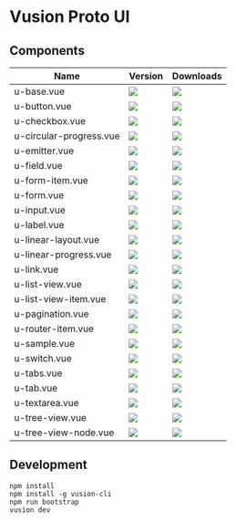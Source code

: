 # Vusion Proto UI

## Components

<table>
<thead><tr><th>Name</th><th>Version</th><th>Downloads</th></thead>
<tbody>
<tr>
    <td>u-base.vue</td>
    <td><a href="https://www.npmjs.com/package/u-base.vue"><img src="https://img.shields.io/npm/v/u-base.vue.svg?style=flat-square"></a></td>
    <td><a href="https://www.npmjs.com/package/u-base.vue"><img src="https://img.shields.io/npm/dm/u-base.vue.svg?style=flat-square"></a></td>
</tr>
<tr>
    <td>u-button.vue</td>
    <td><a href="https://www.npmjs.com/package/u-button.vue"><img src="https://img.shields.io/npm/v/u-button.vue.svg?style=flat-square"></a></td>
    <td><a href="https://www.npmjs.com/package/u-button.vue"><img src="https://img.shields.io/npm/dm/u-button.vue.svg?style=flat-square"></a></td>
</tr>
<tr>
    <td>u-checkbox.vue</td>
    <td><a href="https://www.npmjs.com/package/u-checkbox.vue"><img src="https://img.shields.io/npm/v/u-checkbox.vue.svg?style=flat-square"></a></td>
    <td><a href="https://www.npmjs.com/package/u-checkbox.vue"><img src="https://img.shields.io/npm/dm/u-checkbox.vue.svg?style=flat-square"></a></td>
</tr>
<tr>
    <td>u-circular-progress.vue</td>
    <td><a href="https://www.npmjs.com/package/u-circular-progress.vue"><img src="https://img.shields.io/npm/v/u-circular-progress.vue.svg?style=flat-square"></a></td>
    <td><a href="https://www.npmjs.com/package/u-circular-progress.vue"><img src="https://img.shields.io/npm/dm/u-circular-progress.vue.svg?style=flat-square"></a></td>
</tr>
<tr>
    <td>u-emitter.vue</td>
    <td><a href="https://www.npmjs.com/package/u-emitter.vue"><img src="https://img.shields.io/npm/v/u-emitter.vue.svg?style=flat-square"></a></td>
    <td><a href="https://www.npmjs.com/package/u-emitter.vue"><img src="https://img.shields.io/npm/dm/u-emitter.vue.svg?style=flat-square"></a></td>
</tr>
<tr>
    <td>u-field.vue</td>
    <td><a href="https://www.npmjs.com/package/u-field.vue"><img src="https://img.shields.io/npm/v/u-field.vue.svg?style=flat-square"></a></td>
    <td><a href="https://www.npmjs.com/package/u-field.vue"><img src="https://img.shields.io/npm/dm/u-field.vue.svg?style=flat-square"></a></td>
</tr>
<tr>
    <td>u-form-item.vue</td>
    <td><a href="https://www.npmjs.com/package/u-form-item.vue"><img src="https://img.shields.io/npm/v/u-form-item.vue.svg?style=flat-square"></a></td>
    <td><a href="https://www.npmjs.com/package/u-form-item.vue"><img src="https://img.shields.io/npm/dm/u-form-item.vue.svg?style=flat-square"></a></td>
</tr>
<tr>
    <td>u-form.vue</td>
    <td><a href="https://www.npmjs.com/package/u-form.vue"><img src="https://img.shields.io/npm/v/u-form.vue.svg?style=flat-square"></a></td>
    <td><a href="https://www.npmjs.com/package/u-form.vue"><img src="https://img.shields.io/npm/dm/u-form.vue.svg?style=flat-square"></a></td>
</tr>
<tr>
    <td>u-input.vue</td>
    <td><a href="https://www.npmjs.com/package/u-input.vue"><img src="https://img.shields.io/npm/v/u-input.vue.svg?style=flat-square"></a></td>
    <td><a href="https://www.npmjs.com/package/u-input.vue"><img src="https://img.shields.io/npm/dm/u-input.vue.svg?style=flat-square"></a></td>
</tr>
<tr>
    <td>u-label.vue</td>
    <td><a href="https://www.npmjs.com/package/u-label.vue"><img src="https://img.shields.io/npm/v/u-label.vue.svg?style=flat-square"></a></td>
    <td><a href="https://www.npmjs.com/package/u-label.vue"><img src="https://img.shields.io/npm/dm/u-label.vue.svg?style=flat-square"></a></td>
</tr>
<tr>
    <td>u-linear-layout.vue</td>
    <td><a href="https://www.npmjs.com/package/u-linear-layout.vue"><img src="https://img.shields.io/npm/v/u-linear-layout.vue.svg?style=flat-square"></a></td>
    <td><a href="https://www.npmjs.com/package/u-linear-layout.vue"><img src="https://img.shields.io/npm/dm/u-linear-layout.vue.svg?style=flat-square"></a></td>
</tr>
<tr>
    <td>u-linear-progress.vue</td>
    <td><a href="https://www.npmjs.com/package/u-linear-progress.vue"><img src="https://img.shields.io/npm/v/u-linear-progress.vue.svg?style=flat-square"></a></td>
    <td><a href="https://www.npmjs.com/package/u-linear-progress.vue"><img src="https://img.shields.io/npm/dm/u-linear-progress.vue.svg?style=flat-square"></a></td>
</tr>
<tr>
    <td>u-link.vue</td>
    <td><a href="https://www.npmjs.com/package/u-link.vue"><img src="https://img.shields.io/npm/v/u-link.vue.svg?style=flat-square"></a></td>
    <td><a href="https://www.npmjs.com/package/u-link.vue"><img src="https://img.shields.io/npm/dm/u-link.vue.svg?style=flat-square"></a></td>
</tr>
<tr>
    <td>u-list-view.vue</td>
    <td><a href="https://www.npmjs.com/package/u-list-view.vue"><img src="https://img.shields.io/npm/v/u-list-view.vue.svg?style=flat-square"></a></td>
    <td><a href="https://www.npmjs.com/package/u-list-view.vue"><img src="https://img.shields.io/npm/dm/u-list-view.vue.svg?style=flat-square"></a></td>
</tr>
<tr>
    <td>u-list-view-item.vue</td>
    <td><a href="https://www.npmjs.com/package/u-list-view-item.vue"><img src="https://img.shields.io/npm/v/u-list-view-item.vue.svg?style=flat-square"></a></td>
    <td><a href="https://www.npmjs.com/package/u-list-view-item.vue"><img src="https://img.shields.io/npm/dm/u-list-view-item.vue.svg?style=flat-square"></a></td>
</tr>
<tr>
    <td>u-pagination.vue</td>
    <td><a href="https://www.npmjs.com/package/u-pagination.vue"><img src="https://img.shields.io/npm/v/u-pagination.vue.svg?style=flat-square"></a></td>
    <td><a href="https://www.npmjs.com/package/u-pagination.vue"><img src="https://img.shields.io/npm/dm/u-pagination.vue.svg?style=flat-square"></a></td>
</tr>
<tr>
    <td>u-router-item.vue</td>
    <td><a href="https://www.npmjs.com/package/u-router-item.vue"><img src="https://img.shields.io/npm/v/u-router-item.vue.svg?style=flat-square"></a></td>
    <td><a href="https://www.npmjs.com/package/u-router-item.vue"><img src="https://img.shields.io/npm/dm/u-router-item.vue.svg?style=flat-square"></a></td>
</tr>
<tr>
    <td>u-sample.vue</td>
    <td><a href="https://www.npmjs.com/package/u-sample.vue"><img src="https://img.shields.io/npm/v/u-sample.vue.svg?style=flat-square"></a></td>
    <td><a href="https://www.npmjs.com/package/u-sample.vue"><img src="https://img.shields.io/npm/dm/u-sample.vue.svg?style=flat-square"></a></td>
</tr>
<tr>
    <td>u-switch.vue</td>
    <td><a href="https://www.npmjs.com/package/u-switch.vue"><img src="https://img.shields.io/npm/v/u-switch.vue.svg?style=flat-square"></a></td>
    <td><a href="https://www.npmjs.com/package/u-switch.vue"><img src="https://img.shields.io/npm/dm/u-switch.vue.svg?style=flat-square"></a></td>
</tr>
<tr>
    <td>u-tabs.vue</td>
    <td><a href="https://www.npmjs.com/package/u-tabs.vue"><img src="https://img.shields.io/npm/v/u-tabs.vue.svg?style=flat-square"></a></td>
    <td><a href="https://www.npmjs.com/package/u-tabs.vue"><img src="https://img.shields.io/npm/dm/u-tabs.vue.svg?style=flat-square"></a></td>
</tr>
<tr>
    <td>u-tab.vue</td>
    <td><a href="https://www.npmjs.com/package/u-tab.vue"><img src="https://img.shields.io/npm/v/u-tab.vue.svg?style=flat-square"></a></td>
    <td><a href="https://www.npmjs.com/package/u-tab.vue"><img src="https://img.shields.io/npm/dm/u-tab.vue.svg?style=flat-square"></a></td>
</tr>
<tr>
    <td>u-textarea.vue</td>
    <td><a href="https://www.npmjs.com/package/u-emitter.vue"><img src="https://img.shields.io/npm/v/u-emitter.vue.svg?style=flat-square"></a></td>
    <td><a href="https://www.npmjs.com/package/u-emitter.vue"><img src="https://img.shields.io/npm/dm/u-emitter.vue.svg?style=flat-square"></a></td>
</tr>
<tr>
    <td>u-tree-view.vue</td>
    <td><a href="https://www.npmjs.com/package/u-tree-view.vue"><img src="https://img.shields.io/npm/v/u-tree-view.vue.svg?style=flat-square"></a></td>
    <td><a href="https://www.npmjs.com/package/u-tree-view.vue"><img src="https://img.shields.io/npm/dm/u-tree-view.vue.svg?style=flat-square"></a></td>
</tr>
<tr>
    <td>u-tree-view-node.vue</td>
    <td><a href="https://www.npmjs.com/package/u-tree-view-node.vue"><img src="https://img.shields.io/npm/v/u-tree-view-node.vue.svg?style=flat-square"></a></td>
    <td><a href="https://www.npmjs.com/package/u-tree-view-node.vue"><img src="https://img.shields.io/npm/dm/u-tree-view-node.vue.svg?style=flat-square"></a></td>
</tr>
</tbody>
</table>

## Development

``` shell
npm install
npm install -g vusion-cli
npm run bootstrap
vusion dev
```
